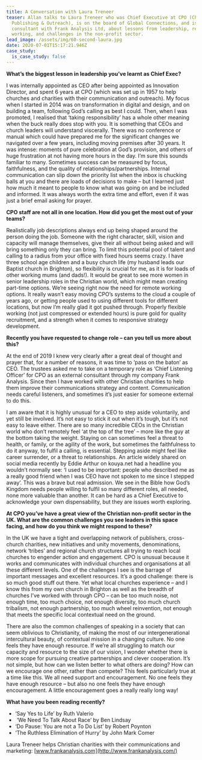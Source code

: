 ```yaml
---
title: A Conversation with Laura Treneer
teaser: Allan talks to Laura Treneer who was Chief Executive at CPO (Christian
  Publishing & Outreach), is on the board of Global Connections, and is now a
  consultant with Frank Analysis Ltd, about lessons from leadership, remote
  working, and challenges in the non-profit sector.
lead_image: /assets/img/60-second-laura.jpg
date: 2020-07-01T15:17:21.946Z
case_study:
  is_case_study: false
---
```

**What’s the biggest lesson in leadership you’ve learnt as Chief Exec?**

I was internally appointed as CEO after being appointed as Innovation Director, and spent 6 years at CPO (which was set up in 1957 to help churches and charities with their communication and outreach). My focus when I started in 2014 was on transformation in digital and design, and on building a team, following God’s calling as best I could. Then, when I was promoted, I realised that ‘taking responsibility’ has a whole other meaning when the buck really does stop with you. It is something that CEOs and church leaders will understand viscerally. There was no conference or manual which could have prepared me for the significant changes we navigated over a few years, including moving premises after 30 years. It was intense: moments of pure celebration at God’s provision, and others of huge frustration at not having more hours in the day. I’m sure this sounds familiar to many. Sometimes success can be measured by focus, faithfulness, and the quality of relationships/partnerships. Internal communication can slip down the priority list when the inbox is chucking balls at you and there are loads of decisions to make – but I learned just how much it meant to people to know what was going on and be included and informed. It was always worth the extra time and effort, even if it was just a brief email asking for prayer.

**CPO staff are not all in one location. How did you get the most out of your teams?**

Realistically job descriptions always end up being shaped around the person doing the job. Someone with the right character, skill, vision and capacity will manage themselves, give their all without being asked and will bring something only they can bring. To limit this potential pool of talent and calling to a radius from your office with fixed hours seems crazy. I have three school age children and a busy church life (my husband leads our Baptist church in Brighton), so flexibility is crucial for me, as it is for loads of other working mums (and dads!). It would be great to see more women in senior leadership roles in the Christian world, which might mean creating part-time options. We’re seeing right now the need for remote working options. It really wasn’t easy moving CPO’s systems to the cloud a couple of years ago, or getting people used to using different tools for different locations, but now I’m really glad it got pushed through. Properly flexible working (not just compressed or extended hours) is pure gold for quality recruitment, and a strength when it comes to responsive strategy development.

**Recently you have requested to change role – can you tell us more about this?**

At the end of 2019 I knew very clearly after a great deal of thought and prayer that, for a number of reasons, it was time to ‘pass on the baton’ as CEO. The trustees asked me to take on a temporary role as ‘Chief Listening Officer’ for CPO as an external consultant through my company Frank Analysis. Since then I have worked with other Christian charities to help them improve their communications strategy and content. Communication needs careful listeners, and sometimes it’s just easier for someone external to do this.

I am aware that it is highly unusual for a CEO to step aside voluntarily, and yet still be involved. It’s not easy to stick it out when it’s tough, but it’s not easy to leave either. There are so many incredible CEOs in the Christian world who don’t remotely feel ‘at the top of the tree’ – more like the guy at the bottom taking the weight. Staying on can sometimes feel a threat to health, or family, or the agility of the work, but sometimes the faithfulness to do it anyway, to fulfil a calling, is essential. Stepping aside might feel like career surrender, or a threat to relationships. An article widely shared on social media recently by Eddie Arthur on kouya.net had a headline you wouldn’t normally see: ‘I used to be important: people who described me as a really good friend when I was CEO have not spoken to me since I stepped away’. This was a brave but real admission. We see in the Bible how God’s Kingdom needs people willing to fulfil so many different roles, all needed, none more valuable than another. It can be hard as a Chief Executive to acknowledge your own dispensability, but they are issues worth exploring.

**At CPO you’ve have a great view of the Christian non-profit sector in the UK. What are the common challenges you see leaders in this space facing, and how do you think we might respond to these?**

In the UK we have a tight and overlapping network of publishers, cross-church charities, new initiatives and unity movements, denominations, network ‘tribes’ and regional church structures all trying to reach local churches to engender action and engagement. CPO is unusual because it works and communicates with individual churches and organisations at all these different levels. One of the challenges I see is the barrage of important messages and excellent resources. It’s a good challenge: there is so much good stuff out there. Yet what local churches experience – and I know this from my own church in Brighton as well as the breadth of churches I’ve worked with through CPO – can be too much noise, not enough time, too much choice, not enough diversity, too much church tribalism, not enough partnership, too much wheel reinvention, not enough that meets the specific local contextual need on the ground.

There are also the common challenges of speaking in a society that can seem oblivious to Christianity, of making the most of our intergenerational intercultural beauty, of contextual mission in a changing culture. No one feels they have enough resource. If we’re all struggling to match our capacity and resource to the size of our vision, I wonder whether there is more scope for pursuing creative partnerships and clever cooperation. It’s not simple, but how can we listen better to what others are doing? How can we encourage one other, rather than compete? This feels particularly true at a time like this. We all need support and encouragement. No one feels they have enough resource – but also no one feels they have enough encouragement. A little encouragement goes a really really long way!

**What have you been reading recently?**

* ‘Say Yes to Life’ by Ruth Valerio
*  ‘We Need To Talk About Race’ by Ben Lindsay
* ‘Do Pause: You are not a To Do List’ by Robert Poynton
* ‘The Ruthless Elimination of Hurry’ by John Mark Comer

Laura Treneer helps Christian charities with their communications and marketing: [www.frankanalysis.com](http://www.frankanalysis.com/)